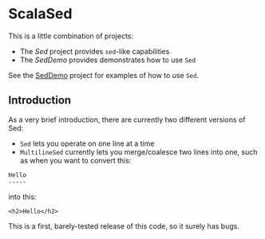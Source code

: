 # ScalaSed

This is a little combination of projects:

- The _Sed_ project provides `sed`-like capabilities
- The _SedDemo_ provides demonstrates how to use `Sed`

See the [SedDemo](SedDemo) project for examples of how to
use `Sed`.


## Introduction

As a very brief introduction, there are currently two
different versions of Sed:

- `Sed` lets you operate on one line at a time
- `MultilineSed` currently lets you merge/coalesce two lines
  into one, such as when you want to convert this:
  
````
Hello
-----
````

into this:

````
<h2>Hello</h2>
````

This is a first, barely-tested release of this code, so it
surely has bugs.




